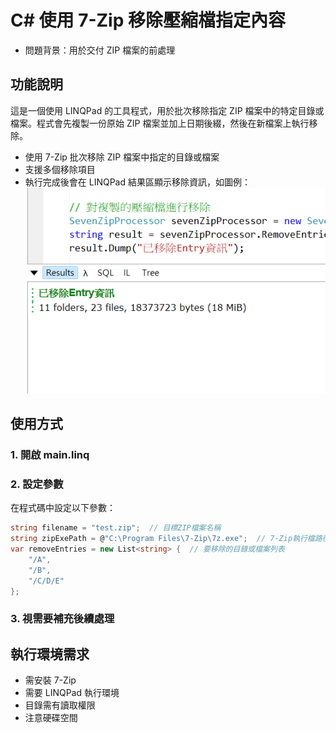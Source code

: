 # C# 使用 7-Zip 移除壓縮檔指定內容

- 問題背景：用於交付 ZIP 檔案的前處理

## 功能說明

這是一個使用 LINQPad 的工具程式，用於批次移除指定 ZIP 檔案中的特定目錄或檔案。程式會先複製一份原始 ZIP 檔案並加上日期後綴，然後在新檔案上執行移除。

- 使用 7-Zip 批次移除 ZIP 檔案中指定的目錄或檔案
- 支援多個移除項目
- 執行完成後會在 LINQPad 結果區顯示移除資訊，如圖例：  
![](01.png)

## 使用方式

### 1. 開啟 main.linq

### 2. 設定參數

在程式碼中設定以下參數：

```csharp
string filename = "test.zip";  // 目標ZIP檔案名稱
string zipExePath = @"C:\Program Files\7-Zip\7z.exe";  // 7-Zip執行檔路徑
var removeEntries = new List<string> {  // 要移除的目錄或檔案列表
    "/A",
    "/B",
    "/C/D/E"
};
```

### 3. 視需要補充後續處理

## 執行環境需求
- 需安裝 7-Zip
- 需要 LINQPad 執行環境
- 目錄需有讀取權限
- 注意硬碟空間

